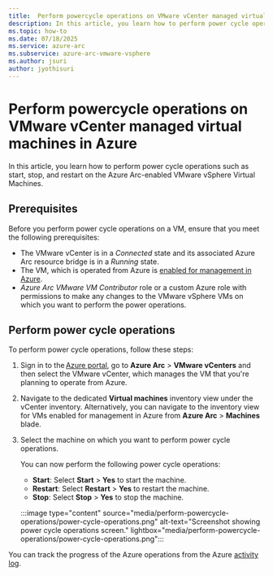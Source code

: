 ```yaml
---
title:  Perform powercycle operations on VMware vCenter managed virtual machines in Azure
description: In this article, you learn how to perform power cycle operations such as start, stop, and restart on the Azure Arc-enabled VMware vSphere Virtual Machines.  
ms.topic: how-to 
ms.date: 07/18/2025
ms.service: azure-arc
ms.subservice: azure-arc-vmware-vsphere
ms.author: jsuri
author: jyothisuri
---
```


# Perform powercycle operations on VMware vCenter managed virtual machines in Azure 

In this article, you learn how to perform power cycle operations such as start, stop, and restart on the Azure Arc-enabled VMware vSphere Virtual Machines. 

## Prerequisites 

Before you perform power cycle operations on a VM, ensure that you meet the following prerequisites: 

- The VMware vCenter is in a *Connected* state and its associated Azure Arc resource bridge is in a *Running* state. 
- The VM, which is operated from Azure is [enabled for management in Azure](browse-and-enable-vcenter-resources-in-azure.md). 
- *Azure Arc VMware VM Contributor* role or a custom Azure role with permissions to make any changes to the VMware vSphere VMs on which you want to perform the power operations. 

## Perform power cycle operations 

To perform power cycle operations, follow these steps: 

1. Sign in to the [Azure portal](https://portal.azure.com/), go to **Azure Arc** > **VMware vCenters** and then select the VMware vCenter, which manages the VM that you're planning to operate from Azure. 

2. Navigate to the dedicated **Virtual machines** inventory view under the vCenter inventory. Alternatively, you can navigate to the inventory view for VMs enabled for management in Azure from **Azure Arc** > **Machines** blade.

3. Select the machine on which you want to perform power cycle operations. 

   You can now perform the following power cycle operations: 

    - **Start**: Select **Start** > **Yes** to start the machine. 
    - **Restart**: Select **Restart** > **Yes** to restart the machine. 
    - **Stop**: Select **Stop** > **Yes** to stop the machine. 
    
   :::image type="content" source="media/perform-powercycle-operations/power-cycle-operations.png" alt-text="Screenshot showing power cycle operations screen." lightbox="media/perform-powercycle-operations/power-cycle-operations.png":::

You can track the progress of the Azure operations from the Azure [activity log](https://ms.portal.azure.com/#view/Microsoft_Azure_ActivityLog/ActivityLogBlade). 
